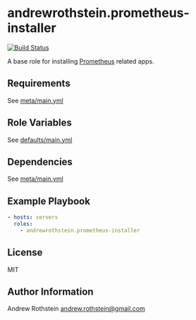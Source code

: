 andrewrothstein.prometheus-installer
=========
[![Build Status](https://travis-ci.org/andrewrothstein/ansible-prometheus-installer.svg?branch=master)](https://travis-ci.org/andrewrothstein/ansible-prometheus-installer)

A base role for installing [Prometheus](https://prometheus.io/download/) related apps.

Requirements
------------

See [meta/main.yml](meta/main.yml)

Role Variables
--------------

See [defaults/main.yml](defaults/main.yml)

Dependencies
------------

See [meta/main.yml](meta/main.yml)

Example Playbook
----------------

```yml
- hosts: servers
  roles:
    - andrewrothstein.prometheus-installer
```

License
-------

MIT

Author Information
------------------

Andrew Rothstein <andrew.rothstein@gmail.com>
